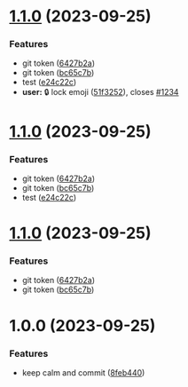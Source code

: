 # [1.1.0](https://github.com/allen62/devops/compare/v1.0.0...v1.1.0) (2023-09-25)


### Features

* git token ([6427b2a](https://github.com/allen62/devops/commit/6427b2af8bdb84fdb96b45c4d6e3a53a6297ed05))
* git token ([bc65c7b](https://github.com/allen62/devops/commit/bc65c7bccb926b856ff4460d69f77f9a2e507cf5))
* test ([e24c22c](https://github.com/allen62/devops/commit/e24c22c655b058b6f37e479a5da7ddcc915b542b))
* **user:** :lock: lock emoji ([51f3252](https://github.com/allen62/devops/commit/51f3252adbd3638bb8a06dca9e9c14cf1a0b002f)), closes [#1234](https://github.com/allen62/devops/issues/1234)

# [1.1.0](https://github.com/allen62/devops/compare/v1.0.0...v1.1.0) (2023-09-25)


### Features

* git token ([6427b2a](https://github.com/allen62/devops/commit/6427b2af8bdb84fdb96b45c4d6e3a53a6297ed05))
* git token ([bc65c7b](https://github.com/allen62/devops/commit/bc65c7bccb926b856ff4460d69f77f9a2e507cf5))
* test ([e24c22c](https://github.com/allen62/devops/commit/e24c22c655b058b6f37e479a5da7ddcc915b542b))

# [1.1.0](https://github.com/allen62/devops/compare/v1.0.0...v1.1.0) (2023-09-25)


### Features

* git token ([6427b2a](https://github.com/allen62/devops/commit/6427b2af8bdb84fdb96b45c4d6e3a53a6297ed05))
* git token ([bc65c7b](https://github.com/allen62/devops/commit/bc65c7bccb926b856ff4460d69f77f9a2e507cf5))

# 1.0.0 (2023-09-25)


### Features

* keep calm and commit ([8feb440](https://github.com/allen62/devops/commit/8feb4404bf8fc3187b790a23513bfaf6f0a73bec))
